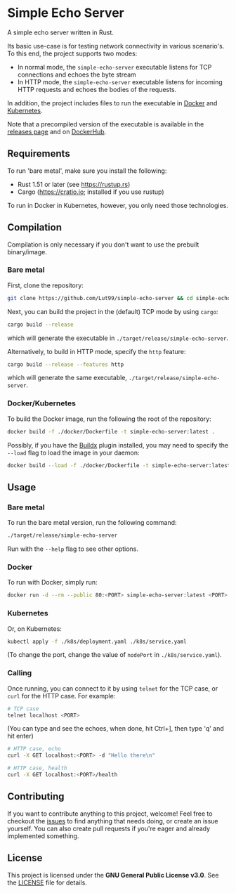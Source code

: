 # Simple Echo Server 
A simple echo server written in Rust.

Its basic use-case is for testing network connectivity in various scenario's. To this end, the project supports two modes:
- In normal mode, the `simple-echo-server` executable listens for TCP connections and echoes the byte stream
- In HTTP mode, the `simple-echo-server` executable listens for incoming HTTP requests and echoes the bodies of the requests.

In addition, the project includes files to run the executable in [Docker](https://docker.com) and [Kubernetes](https://kubernetes.io).

Note that a precompiled version of the executable is available in the [releases page](https://github.com/Lut99/simple-echo-server/releases/latest) and on [DockerHub]().


## Requirements
To run 'bare metal', make sure you install the following:
- Rust 1.51 or later (see <https://rustup.rs>)
- Cargo (<https://cratio.io>; installed if you use rustup)

To run in Docker in Kubernetes, however, you only need those technologies.


## Compilation
Compilation is only necessary if you don't want to use the prebuilt binary/image.

### Bare metal
First, clone the repository:
```bash
git clone https://github.com/Lut99/simple-echo-server && cd simple-echo-server
```

Next, you can build the project in the (default) TCP mode by using `cargo`:
```bash
cargo build --release
```
which will generate the executable in `./target/release/simple-echo-server`.

Alternatively, to build in HTTP mode, specify the `http` feature:
```bash
cargo build --release --features http
```
which will generate the same executable, `./target/release/simple-echo-server`.


### Docker/Kubernetes
To build the Docker image, run the following the root of the repository:
```bash
docker build -f ./docker/Dockerfile -t simple-echo-server:latest .
```

Possibly, if you have the [Buildx](https://github.com/docker/buildx) plugin installed, you may need to specify the `--load` flag to load the image in your daemon:
```bash
docker build --load -f ./docker/Dockerfile -t simple-echo-server:latest .
```


## Usage
### Bare metal
To run the bare metal version, run the following command:
```bash
./target/release/simple-echo-server
```

Run with the `--help` flag to see other options.

### Docker
To run with Docker, simply run:
```bash
docker run -d --rm --public 80:<PORT> simple-echo-server:latest <PORT>
```

### Kubernetes
Or, on Kubernetes:
```bash
kubectl apply -f ./k8s/deployment.yaml ./k8s/service.yaml
```
(To change the port, change the value of `nodePort` in `./k8s/service.yaml`).

### Calling
Once running, you can connect to it by using `telnet` for the TCP case, or `curl` for the HTTP case. For example:
```bash
# TCP case
telnet localhost <PORT>
```
(You can type and see the echoes, when done, hit Ctrl+], then type 'q' and hit enter)

```bash
# HTTP case, echo
curl -X GET localhost:<PORT> -d "Hello there\n"
```
```bash
# HTTP case, health
curl -X GET localhost:<PORT>/health
```


## Contributing
If you want to contribute anything to this project, welcome! Feel free to checkout the [issues](https://github.com/Lut99/issues) to find anything that needs doing, or create an issue yourself. You can also create pull requests if you're eager and already implemented something.


## License
This project is licensed under the **GNU General Public License v3.0**. See the [LICENSE](./LICENSE) file for details.
